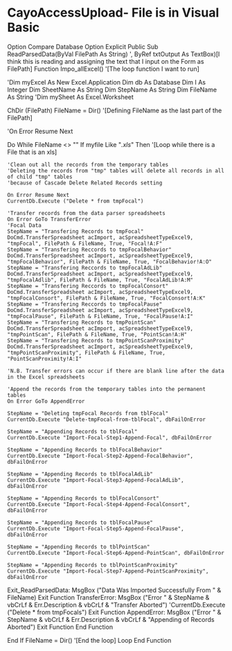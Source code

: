 # CayoAccessUpload- File is in Visual Basic

Option Compare Database
Option Explicit
Public Sub ReadParsedData(ByVal FilePath As String) ', ByRef txtOutput As TextBox)[I think this is reading and assigning the text that I input on the Form as FilePath]
   Function Impo_allExcel() '[The loop function I want to run]

   'Dim myExcel As New Excel.Application
   Dim db As Database
   Dim I As Integer
   Dim SheetName As String
   Dim StepName As String
   Dim FileName As String
   'Dim mySheet As Excel.Worksheet
   
   ChDir (FilePath)
   FileName = Dir() '[Defining FileName as the last part of the FilePath]
   
   'On Error Resume Next
   
   Do While FileName <> ""
    If myfile Like "*.xls*" Then '[Loop while there is a File that is an xls]
   
    'Clean out all the records from the temporary tables
    'Deleting the records from "tmp" tables will delete all records in all of child "tmp" tables
    'because of Cascade Delete Related Records setting
   
    On Error Resume Next
    CurrentDb.Execute ("Delete * from tmpFocal")

    'Transfer records from the data parser spreadsheets
    On Error GoTo TransferError
    'Focal Data
    StepName = "Transfering Records to tmpFocal"
    DoCmd.TransferSpreadsheet acImport, acSpreadsheetTypeExcel9, "tmpFocal", FilePath & FileName, True, "Focal!A:F"
    StepName = "Transfering Reccords to tmpFocalBehavior"
    DoCmd.TransferSpreadsheet acImport, acSpreadsheetTypeExcel9, "tmpFocalBehavior", FilePath & FileName, True, "FocalBehavior!A:O"
    StepName = "Transfering Reccords to tmpFocalAdLib"
    DoCmd.TransferSpreadsheet acImport, acSpreadsheetTypeExcel9, "tmpFocalAdlib", FilePath & FileName, True, "FocalAdLib!A:M"
    StepName = "Transfering Reccords to tmpFocalConsort"
    DoCmd.TransferSpreadsheet acImport, acSpreadsheetTypeExcel9, "tmpFocalConsort", FilePath & FileName, True, "FocalConsort!A:K"
    StepName = "Transfering Reccords to tmpFocalPause"
    DoCmd.TransferSpreadsheet acImport, acSpreadsheetTypeExcel9, "tmpFocalPause", FilePath & FileName, True, "FocalPause!A:I"
    StepName = "Transfering Records to tmpPointScan"
    DoCmd.TransferSpreadsheet acImport, acSpreadsheetTypeExcel9, "tmpPointScan", FilePath & FileName, True, "PointScan!A:H"
    StepName = "Transfering Records to tmpPointScanProximity"
    DoCmd.TransferSpreadsheet acImport, acSpreadsheetTypeExcel9, "tmpPointScanProximity", FilePath & FileName, True, "PointScanProximity!A:I"
   
    'N.B. Transfer errors can occur if there are blank line after the data in the Excel spreadsheets
   
    'Append the records from the temporary tables into the permanent tables
    On Error GoTo AppendError
   
    StepName = "Deleting tmpFocal Records from tblFocal"
    CurrentDb.Execute "Delete-tmpFocal-from-tblFocal", dbFailOnError
   
    StepName = "Appending Records to tblFocal"
    CurrentDb.Execute "Import-Focal-Step1-Append-Focal", dbFailOnError
   
    StepName = "Appending Records to tblFocalBehavior"
    CurrentDb.Execute "Import-Focal-Step2-Append-FocalBehavior", dbFailOnError
   
    StepName = "Appending Records to tblFocalAdLib"
    CurrentDb.Execute "Import-Focal-Step3-Append-FocalAdLib", dbFailOnError
   
    StepName = "Appending Records to tblFocalConsort"
    CurrentDb.Execute "Import-Focal-Step4-Append-FocalConsort", dbFailOnError
   
    StepName = "Appending Records to tblFocalPause"
    CurrentDb.Execute "Import-Focal-Step5-Append-FocalPause", dbFailOnError
   
    StepName = "Appending Records to tblPointScan"
    CurrentDb.Execute "Import-Focal-Step6-Append-PointScan", dbFailOnError
   
    StepName = "Appending Records to tblPointScanProximity"
    CurrentDb.Execute "Import-Focal-Step7-Append-PointScanProximity", dbFailOnError

Exit_ReadParsedData:
    MsgBox ("Data Was Imported Successfully From " & FileName)
    Exit Function
TransferError:
    MsgBox ("Error " & StepName & vbCrLf & Err.Description & vbCrLf & "Transfer Aborted")
    'CurrentDb.Execute ("Delete * from tmpFocals")
    Exit Function
AppendError:
    MsgBox ("Error " & StepName & vbCrLf & Err.Description & vbCrLf & "Appending of Records Aborted")
    Exit Function
    End Function
    
End If
FileName = Dir() '[End the loop]
Loop
End Function

